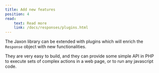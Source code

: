 ```yaml
---
title: Add new features
position: 4
read:
    text: Read more
    link: /docs/responses/plugins.html
---
```


The Jaxon library can be extended with plugins which will enrich the `Response` object with new functionalities.

They are very easy to build, and they can provide some simple API in PHP to execute sets of complex actions in a web page, or to run any javascript code.
